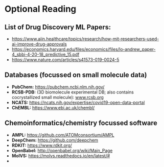 # Optional Reading

## List of Drug Discovery ML Papers: 
* https://www.aiin.healthcare/topics/research/how-mit-researchers-used-ai-improve-drug-approvals 
* https://economics.harvard.edu/files/economics/files/lo-andrew_paper-4_sbbi-4-20-18_predictive_15.pdf
* https://www.nature.com/articles/s41573-019-0024-5

## Databases (focussed on small molecule data)
* **PubChem:** https://pubchem.ncbi.nlm.nih.gov/
* **RCSB-PDB:** (3D biomolecule experimental DB; also contains cocrystallized small molecule): www.rcsb.org 
* **NCATS:** https://ncats.nih.gov/expertise/covid19-open-data-portal
* **ChEMBL:** https://www.ebi.ac.uk/chembl/

## Chemoinformatics/chemistry focussed software
* **AMPL:**  https://github.com/ATOMconsortium/AMPL
* **DeepChem:** https://github.com/deepchem
* **RDKIT:** https://www.rdkit.org/
* **OpenBabel:** http://openbabel.org/wiki/Main_Page 
* **MolVS:** https://molvs.readthedocs.io/en/latest/#
* 
